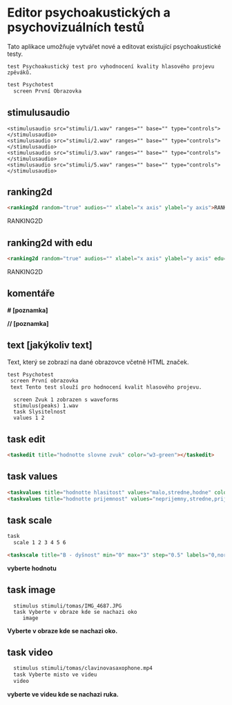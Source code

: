 # Editor psychoakustických a psychovizuálních testů
Tato aplikace umožňuje vytvářet nové a editovat existující 
psychoakustické testy.

```
test Psychoakustický test pro vyhodnocení kvality hlasového projevu zpěváků.
```
```html
test Psychotest
  screen První Obrazovka
```

## stimulusaudio
```
<stimulusaudio src="stimuli/1.wav" ranges="" base="" type="controls"></stimulusaudio>
<stimulusaudio src="stimuli/2.wav" ranges="" base="" type="controls"></stimulusaudio>
<stimulusaudio src="stimuli/3.wav" ranges="" base="" type="controls"></stimulusaudio>
<stimulusaudio src="stimuli/5.wav" ranges="" base="" type="controls"></stimulusaudio>
```
<stimulusaudio src="stimuli/1.wav" ranges="" base="" type="controls"></stimulusaudio>
<stimulusaudio src="stimuli/2.wav" ranges="" base="" type="controls"></stimulusaudio>
<stimulusaudio src="stimuli/3.wav" ranges="" base="" type="controls"></stimulusaudio>
<stimulusaudio src="stimuli/5.wav" ranges="" base="" type="controls"></stimulusaudio>

## ranking2d
```html
<ranking2d random="true" audios="" xlabel="x axis" ylabel="y axis">RANKING2D</ranking2d>
```
<ranking2d random="true" audios="" xlabel="x axis" ylabel="y axis">RANKING2D</ranking2d>

## ranking2d with edu
```html
<ranking2d random="true" audios="" xlabel="x axis" ylabel="y axis" edu="audio[1]160,16|audio[2]255,55|audio[3]381,98">RANKING2D</ranking2d>
```
<ranking2d random="true" audios="" xlabel="x axis" ylabel="y axis" edu="audio[1]160,16|audio[2]255,55|audio[3]381,98">RANKING2D</ranking2d>
## komentáře
<b># [poznamka]</b>

<b>// [poznamka]</b>

## text [jakýkoliv text]
 Text, který se zobrazí na dané obrazovce včetně HTML značek. 
 
 ```html
test Psychotest
  screen První obrazovka
  text Tento test slouží pro hodnocení kvalit hlasového projevu.

 ```

```
  screen Zvuk 1 zobrazen s waveforms
  stimulus(peaks) 1.wav
  task Slysitelnost
  values 1 2
```

## task edit
```html
<taskedit title="hodnotte slovne zvuk" color="w3-green"></taskedit>
```
<taskedit title="hodnotte slovne zvuk" color="w3-green"></taskedit>

## task values
```html
<taskvalues title="hodnotte hlasitost" values="malo,stredne,hodne" color="w3-green"></taskvalues>
<taskvalues title="hodnotte prijemnost" values="neprijemny,stredne,prijemny" onrow="true" color="w3-yellow"></taskvalues>
```
<taskvalues title="hodnotte hlasitost" values="malo,stredne,hodne" color="w3-green"></taskvalues>
<taskvalues title="hodnotte prijemnost" values="neprijemny,stredne,prijemny" onrow="true" color="w3-yellow"></taskvalues>

## task scale
```html
task
  scale 1 2 3 4 5 6

<taskscale title="B - dyšnost" min="0" max="3" step="0.5" labels="0,norma;0.5,minim.;1,mírná;2,střední;3,velmi těžká" color="w3-pale-yellow" id="i1mhq" preset="b">

```
<b> vyberte hodnotu </b>
<taskscale title="B - dyšnost" min="0" max="3" step="0.5" labels="0,norma;0.5,minim.;1,mírná;2,střední;3,velmi těžká" color="w3-pale-yellow" id="i1mhq" preset="b">

## task image

```
  stimulus stimuli/tomas/IMG_4687.JPG
  task Vyberte v obraze kde se nachazi oko 
     image 
```
<b>Vyberte v obraze kde se nachazi oko.</b>
<stimulusimage src="stimuli/tomas/IMG_4687.JPG" height="300" width="400"></stimulusimage>
<taskimage></taskimage>

## task video

```html
  stimulus stimuli/tomas/clavinovasaxophone.mp4
  task Vyberte misto ve videu 
  video
```

<b> vyberte ve videu kde se nachazi ruka.</b>
<taskvideo src="stimuli/tomas/clavinovasaxophone.mp4" height="300" width="400"></taskvideo>

